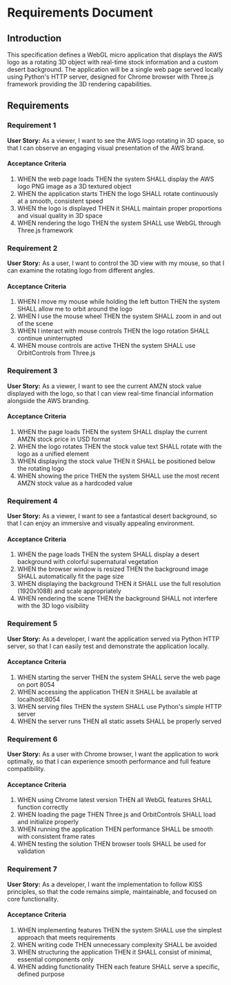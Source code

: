 # Requirements Document

## Introduction

This specification defines a WebGL micro application that displays the AWS logo as a rotating 3D object with real-time stock information and a custom desert background. The application will be a single web page served locally using Python's HTTP server, designed for Chrome browser with Three.js framework providing the 3D rendering capabilities.

## Requirements

### Requirement 1

**User Story:** As a viewer, I want to see the AWS logo rotating in 3D space, so that I can observe an engaging visual presentation of the AWS brand.

#### Acceptance Criteria

1. WHEN the web page loads THEN the system SHALL display the AWS logo PNG image as a 3D textured object
2. WHEN the application starts THEN the logo SHALL rotate continuously at a smooth, consistent speed
3. WHEN the logo is displayed THEN it SHALL maintain proper proportions and visual quality in 3D space
4. WHEN rendering the logo THEN the system SHALL use WebGL through Three.js framework

### Requirement 2

**User Story:** As a user, I want to control the 3D view with my mouse, so that I can examine the rotating logo from different angles.

#### Acceptance Criteria

1. WHEN I move my mouse while holding the left button THEN the system SHALL allow me to orbit around the logo
2. WHEN I use the mouse wheel THEN the system SHALL zoom in and out of the scene
3. WHEN I interact with mouse controls THEN the logo rotation SHALL continue uninterrupted
4. WHEN mouse controls are active THEN the system SHALL use OrbitControls from Three.js

### Requirement 3

**User Story:** As a viewer, I want to see the current AMZN stock value displayed with the logo, so that I can view real-time financial information alongside the AWS branding.

#### Acceptance Criteria

1. WHEN the page loads THEN the system SHALL display the current AMZN stock price in USD format
2. WHEN the logo rotates THEN the stock value text SHALL rotate with the logo as a unified element
3. WHEN displaying the stock value THEN it SHALL be positioned below the rotating logo
4. WHEN showing the price THEN the system SHALL use the most recent AMZN stock value as a hardcoded value

### Requirement 4

**User Story:** As a viewer, I want to see a fantastical desert background, so that I can enjoy an immersive and visually appealing environment.

#### Acceptance Criteria

1. WHEN the page loads THEN the system SHALL display a desert background with colorful supernatural vegetation
2. WHEN the browser window is resized THEN the background image SHALL automatically fit the page size
3. WHEN displaying the background THEN it SHALL use the full resolution (1920x1088) and scale appropriately
4. WHEN rendering the scene THEN the background SHALL not interfere with the 3D logo visibility

### Requirement 5

**User Story:** As a developer, I want the application served via Python HTTP server, so that I can easily test and demonstrate the application locally.

#### Acceptance Criteria

1. WHEN starting the server THEN the system SHALL serve the web page on port 8054
2. WHEN accessing the application THEN it SHALL be available at localhost:8054
3. WHEN serving files THEN the system SHALL use Python's simple HTTP server
4. WHEN the server runs THEN all static assets SHALL be properly served

### Requirement 6

**User Story:** As a user with Chrome browser, I want the application to work optimally, so that I can experience smooth performance and full feature compatibility.

#### Acceptance Criteria

1. WHEN using Chrome latest version THEN all WebGL features SHALL function correctly
2. WHEN loading the page THEN Three.js and OrbitControls SHALL load and initialize properly
3. WHEN running the application THEN performance SHALL be smooth with consistent frame rates
4. WHEN testing the solution THEN browser tools SHALL be used for validation

### Requirement 7

**User Story:** As a developer, I want the implementation to follow KISS principles, so that the code remains simple, maintainable, and focused on core functionality.

#### Acceptance Criteria

1. WHEN implementing features THEN the system SHALL use the simplest approach that meets requirements
2. WHEN writing code THEN unnecessary complexity SHALL be avoided
3. WHEN structuring the application THEN it SHALL consist of minimal, essential components only
4. WHEN adding functionality THEN each feature SHALL serve a specific, defined purpose